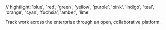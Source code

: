   // hightlight: 'blue', 'red', 'green', 'yellow', 'purple', 'pink', 'indigo', 'teal', 'orange', 'cyan',  'fuchsia', 'amber', 'lime'
  
  <P size="2xl" weight="bold"><Span highlight="blue">
  Track work across the enterprise through an open, collaborative platform.
  </Span></P>